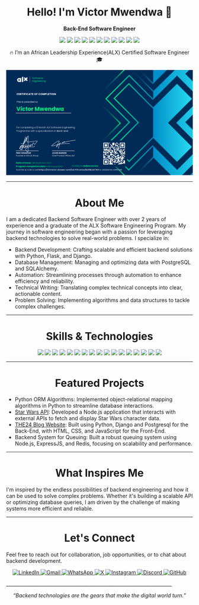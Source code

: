 
<h1 align="center">Hello! I'm Victor Mwendwa 👋</h1>

<p align="center">
    <strong>Back-End Software Engineer</strong>
</p>

<p align="center">
    <img src="https://img.shields.io/badge/-Python-3776AB?logo=python&logoColor=FFD343&style=flat-square"/>
    <img src="https://img.shields.io/badge/-Django-092E20?logo=django&logoColor=white&style=flat-square"/>
    <img src="https://img.shields.io/badge/-Flask-000000?logo=flask&logoColor=white&style=flat-square"/>
    <img src="https://img.shields.io/badge/-PostgreSQL-336791?logo=postgresql&logoColor=white&style=flat-square"/>
    <img src="https://img.shields.io/badge/-JavaScript-F7DF1E?logo=javascript&logoColor=black&style=flat-square"/>
    <img src="https://img.shields.io/badge/-Node.js-339933?logo=nodedotjs&logoColor=white&style=flat-square"/>
    <img src="https://img.shields.io/badge/-MongoDB-47A248?logo=mongodb&logoColor=white&style=flat-square"/>
    <img src="https://img.shields.io/badge/-C-00599C?logo=c&logoColor=white&style=flat-square"/>
    <img src="https://img.shields.io/badge/-Docker-2496ED?logo=docker&logoColor=white&style=flat-square"/>
    <img src="https://img.shields.io/badge/-AWS-232F3E?logo=amazonaws&logoColor=white&style=flat-square"/>
    <img src="https://img.shields.io/badge/-GitHub-181717?logo=github&logoColor=white&style=flat-square"/>
</p>

<p align="center">
    🔥 I’m an African Leadership Experience(ALX) Certified Software Engineer 🎓
</p>  
<img src="https://github.com/Victorxxiv/Victor-Mwendwa/raw/main/My_Certificates/Certificate-victor-mwendwa.png" alt="ALX SE Certificate" width="800" height="auto"/>

______________________________________________________________________

<div align="center">
    <h1>About Me</h1>
</div>

I am a dedicated Backend Software Engineer with over 2 years of experience and a graduate of the ALX Software Engineering Program. My journey in software engineering began with a passion for leveraging backend technologies to solve real-world problems. I specialize in:

- Backend Development: Crafting scalable and efficient backend solutions with Python, Flask, and Django.
- Database Management: Managing and optimizing data with PostgreSQL and SQLAlchemy.
- Automation: Streamlining processes through automation to enhance efficiency and reliability.
- Technical Writing: Translating complex technical concepts into clear, actionable content.
- Problem Solving: Implementing algorithms and data structures to tackle complex challenges.

______________________________________________________________________

<div align="center">
    <h1>Skills & Technologies</h1>
    <!-- Skills and Technologies content -->
</div>

<p align="center">
    <img src="https://img.shields.io/badge/-Python-3776AB?logo=python&logoColor=FFD343&style=flat-square"/>
    <img src="https://img.shields.io/badge/-JavaScript-F7DF1E?logo=javascript&logoColor=black&style=flat-square"/>
    <img src="https://img.shields.io/badge/-Flask-000000?logo=flask&logoColor=white&style=flat-square"/>
    <img src="https://img.shields.io/badge/-Django-092E20?logo=django&logoColor=white&style=flat-square"/>
    <img src="https://img.shields.io/badge/-Node.js-339933?logo=nodedotjs&logoColor=white&style=flat-square"/>
    <img src="https://img.shields.io/badge/-PostgreSQL-336791?logo=postgresql&logoColor=white&style=flat-square"/>
    <img src="https://img.shields.io/badge/-SQLAlchemy-CA1F00?logo=sqlalchemy&logoColor=white&style=flat-square"/>
    <img src="https://img.shields.io/badge/-MongoDB-47A248?logo=mongodb&logoColor=white&style=flat-square"/>
    <img src="https://img.shields.io/badge/-Git-181717?logo=git&logoColor=white&style=flat-square"/>
    <img src="https://img.shields.io/badge/-GitHub-181717?logo=github&logoColor=white&style=flat-square"/>
    <img src="https://img.shields.io/badge/-Redis-DC382D?logo=redis&logoColor=white&style=flat-square"/>
    <img src="https://img.shields.io/badge/-REST%20APIs-0088CC?logo=api&logoColor=white&style=flat-square"/>
    <img src="https://img.shields.io/badge/-Docker-2496ED?logo=docker&logoColor=white&style=flat-square"/>
    <img src="https://img.shields.io/badge/-AWS-232F3E?logo=amazonaws&logoColor=white&style=flat-square"/>
    <img src="https://img.shields.io/badge/-HTML5-E34F26?logo=html5&logoColor=white&style=flat-square"/>
    <img src="https://img.shields.io/badge/-CSS3-1572B6?logo=css3&logoColor=white&style=flat-square"/>
    <img src="https://img.shields.io/badge/-C-00599C?logo=c&logoColor=white&style=flat-square"/>
</p>

______________________________________________________________________

<div align="center">
    <h1>Featured Projects</h1>
    <!-- Featured Projects content -->
</div>

- Python ORM Algorithms: Implemented object-relational mapping algorithms in Python to streamline database interactions.
- [Star Wars API](https://github.com/Victorxxiv/alx-interview/tree/main/0x06-starwars_api): Developed a Node.js application that interacts with external APIs to fetch and display Star Wars character data.
- [THE24 Blog Website](https://github.com/Victorxxiv/THE24_Website): Built using Python, Django and Postgresql for the Back-End, with HTML, CSS, and JavaScript for the Front-End.
- Backend System for Queuing: Built a robust queuing system using Node.js, ExpressJS, and Redis, focusing on scalability and performance.

______________________________________________________________________

<div align="center">
    <h1>What Inspires Me</h1>
    <!-- What Inspires Me content -->
</div>

I'm inspired by the endless possibilities of backend engineering and how it can be used to solve complex problems. Whether it's building a scalable API or optimizing database queries, I am driven by the challenge of making systems more efficient and reliable.

______________________________________________________________________

<div align="center">
    <h1>Let's Connect</h1>
    <!-- Let's Connect content -->
</div>

Feel free to reach out for collaboration, job opportunities, or to chat about backend development.

<p align="center">
    <a href="https://www.linkedin.com/in/victor-mwendwa-283577202/" target="_blank">
        <img src="https://img.icons8.com/fluent/48/000000/linkedin-circled.png" alt="LinkedIn" style="width: 50px; height: 50px;"/>
    </a>
    <a href="mailto:victormwendwa804@gmail.com" target="_blank">
        <img src="https://img.icons8.com/fluent/48/000000/gmail.png" alt="Gmail" style="width: 50px; height: 50px;"/>
    </a>
    <a href="https://wa.me/254705512804" target="_blank">
        <img src="https://img.icons8.com/fluent/48/000000/whatsapp.png" alt="WhatsApp" style="width: 50px; height: 50px;"/>
    </a>
    <a href="https://x.com/Xxiv_Victor" target="_blank">
        <img src="https://img.icons8.com/ios-filled/50/000000/x.png" alt="X" style="width: 50px; height: 50px;"/>
    </a>
    <a href="https://www.instagram.com/xxiv_victor/" target="_blank">
        <img src="https://img.icons8.com/fluent/48/000000/instagram-new.png" alt="Instagram" style="width: 50px; height: 50px;"/>
    </a>
    <a href="https://discord.com/channels/@me" target="_blank">
        <img src="https://img.icons8.com/fluent/48/000000/discord-logo.png" alt="Discord" style="width: 50px; height: 50px;"/>
    </a>
    <a href="https://github.com/Victorxxiv" target="_blank">
        <img src="https://img.icons8.com/fluent/48/000000/github.png" alt="GitHub" style="width: 50px; height: 50px;"/>
    </a>
</p>
______________________________________________________________________

<p align="center">
    <em>“Backend technologies are the gears that make the digital world turn.”</em>
</p>